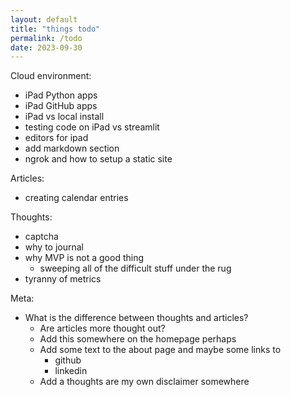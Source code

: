 ```yaml
---
layout: default
title: "things todo"
permalink: /todo
date: 2023-09-30
---
```


Cloud environment:
- iPad Python apps
- iPad GitHub apps
- iPad vs local install
- testing code on iPad vs streamlit
- editors for ipad
- add markdown section
- ngrok and how to setup a static site

Articles:
- creating calendar entries

Thoughts:
- captcha
- why to journal
- why MVP is not a good thing
  - sweeping all of the difficult stuff under the rug
- tyranny of metrics

Meta:
- What is the difference between thoughts and articles?
  - Are articles more thought out?
  - Add this somewhere on the homepage perhaps
  - Add some text to the about page and maybe some links to
    - github
    - linkedin
  - Add a thoughts are my own disclaimer somewhere
